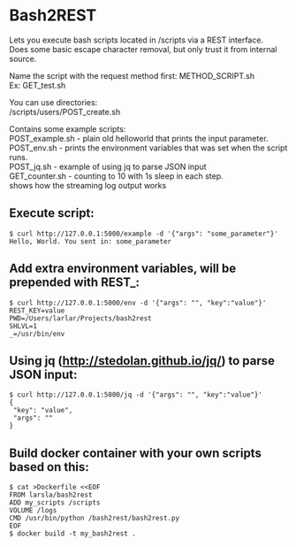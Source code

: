 # Bash2REST
Lets you execute bash scripts located in /scripts via a REST interface.  
Does some basic escape character removal, but only trust it from internal source.  

Name the script with the request method first: METHOD_SCRIPT.sh  
Ex: GET_test.sh  

You can use directories:  
/scripts/users/POST_create.sh  

Contains some example scripts:  
POST_example.sh - plain old helloworld that prints the input parameter.  
POST_env.sh - prints the environment variables that was set when the script runs.  
POST_jq.sh - example of using jq to parse JSON input  
GET_counter.sh - counting to 10 with 1s sleep in each step.  
                shows how the streaming log output works


## Execute script:
```
$ curl http://127.0.0.1:5000/example -d '{"args": "some_parameter"}'
Hello, World. You sent in: some_parameter
```

## Add extra environment variables, will be prepended with REST_:
```
$ curl http://127.0.0.1:5000/env -d '{"args": "", "key":"value"}'
REST_KEY=value
PWD=/Users/larlar/Projects/bash2rest
SHLVL=1
_=/usr/bin/env
```

## Using jq (http://stedolan.github.io/jq/) to parse JSON input:
```
$ curl http://127.0.0.1:5000/jq -d '{"args": "", "key":"value"}'
{
 "key": "value",
 "args": ""
}
```

## Build docker container with your own scripts based on this:
```
$ cat >Dockerfile <<EOF
FROM larsla/bash2rest
ADD my_scripts /scripts
VOLUME /logs
CMD /usr/bin/python /bash2rest/bash2rest.py
EOF
$ docker build -t my_bash2rest .
```
